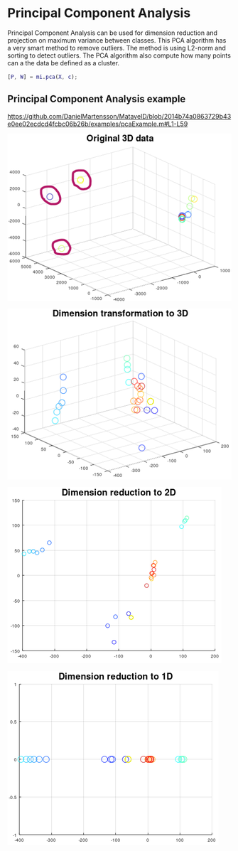 # Principal Component Analysis
Principal Component Analysis can be used for dimension reduction and projection on maximum variance between classes.
This PCA algorithm has a very smart method to remove outliers. The method is using L2-norm and sorting to detect outliers. The PCA algorithm also compute 
how many points can a the data be defined as a cluster.

```matlab
[P, W] = mi.pca(X, c);
```
## Principal Component Analysis example

https://github.com/DanielMartensson/MataveID/blob/2014b74a0863729b43e0ee02ecdcd4fcbc06b26b/examples/pcaExample.m#L1-L59

![PCA Original Data](../pictures/PCA_Original_Data.png)

![PCA Result 3D](../pictures/PCA_Result_3D.png)

![PCA Result 2D](../pictures/PCA_Result_2D.png)

![PCA Result 1D](../pictures/PCA_Result_1D.png)
